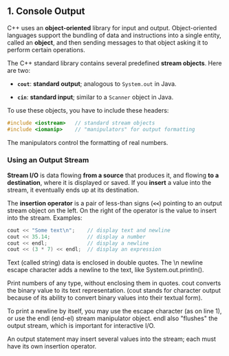 ## 1. Console Output

C++ uses an **object-oriented** library for input and output. Object-oriented languages support the bundling of data and instructions into a single entity, called an **object**, and then sending messages to that object asking it to perform certain operations.

The C++ standard library contains several predefined **stream objects**. Here are two:

  * **`cout`**: **standard output**; analogous to `System.out` in Java.

  * **`cin`**: **standard input**; similar to a `Scanner` object in Java.

To use these objects, you have to include these headers:

```cpp
#include <iostream>   // standard stream objects
#include <iomanip>    // "manipulators" for output formatting
```
The manipulators control the formatting of real numbers.

### Using an Output Stream
**Stream I/O** is data flowing **from a source** that produces it, and flowing **to a destination**, where it is displayed or saved. If you **insert** a value into the stream, it eventually ends up at its destination.

The **insertion operator** is a pair of less-than signs (**`<<`**) pointing to an output stream object on the left. On the right of the operator is the value to insert into the stream.  Examples:
```cpp
cout << "Some text\n";    // display text and newline
cout << 35.14;            // display a number
cout << endl;             // display a newline
cout << (3 * 7) << endl;  // display an expression
```

 Text (called string) data is enclosed in double quotes. The \n newline escape character adds a newline to the text, like System.out.println().

 Print numbers of any type, without enclosing them in quotes. cout converts the binary value to its text representation. (cout stands for character output because of its ability to convert binary values into their textual form).

 To print a newline by itself, you may use the escape character (as on line 1), or use the endl (end-el) stream manipulator object. endl also "flushes" the output stream, which is important for interactive I/O.

 An output statement may insert several values into the stream; each must have its own insertion operator.
